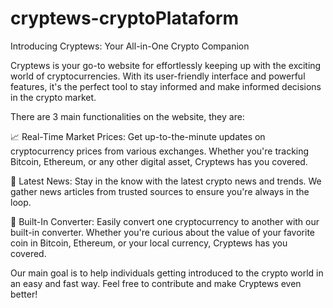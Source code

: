 # cryptews-cryptoPlataform
Introducing Cryptews: Your All-in-One Crypto Companion

Cryptews is your go-to website for effortlessly keeping up with the exciting world of cryptocurrencies. With its user-friendly interface and powerful features, it's the perfect tool to stay informed and make informed decisions in the crypto market.

There are 3 main functionalities on the website, they are:

📈 Real-Time Market Prices: Get up-to-the-minute updates on cryptocurrency prices from various exchanges. Whether you're tracking Bitcoin, Ethereum, or any other digital asset, Cryptews has you covered.

📰 Latest News: Stay in the know with the latest crypto news and trends. We gather news articles from trusted sources to ensure you're always in the loop.

💱 Built-In Converter: Easily convert one cryptocurrency to another with our built-in converter. Whether you're curious about the value of your favorite coin in Bitcoin, Ethereum, or your local currency, Cryptews has you covered.

Our main goal is to help individuals getting introduced to the crypto world in an easy and fast way. Feel free to contribute and make Cryptews even better!
